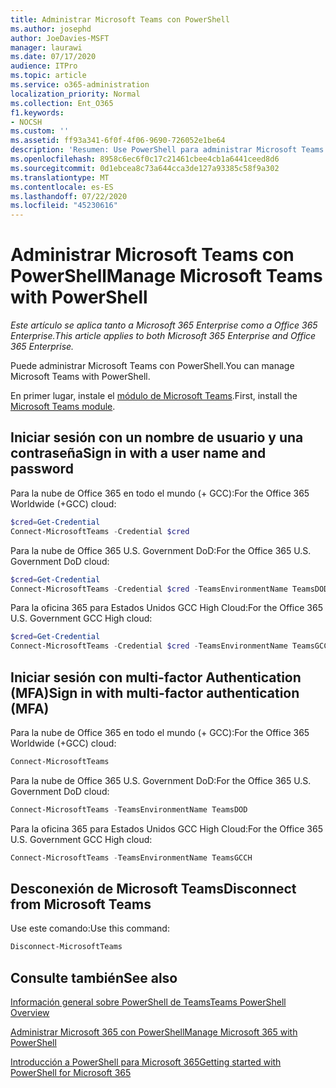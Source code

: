 ```yaml
---
title: Administrar Microsoft Teams con PowerShell
ms.author: josephd
author: JoeDavies-MSFT
manager: laurawi
ms.date: 07/17/2020
audience: ITPro
ms.topic: article
ms.service: o365-administration
localization_priority: Normal
ms.collection: Ent_O365
f1.keywords:
- NOCSH
ms.custom: ''
ms.assetid: ff93a341-6f0f-4f06-9690-726052e1be64
description: 'Resumen: Use PowerShell para administrar Microsoft Teams.'
ms.openlocfilehash: 8958c6ec6f0c17c21461cbee4cb1a6441ceed8d6
ms.sourcegitcommit: 0d1ebcea8c73a644cca3de127a93385c58f9a302
ms.translationtype: MT
ms.contentlocale: es-ES
ms.lasthandoff: 07/22/2020
ms.locfileid: "45230616"
---
```

# <a name="manage-microsoft-teams-with-powershell"></a><span data-ttu-id="e7666-103">Administrar Microsoft Teams con PowerShell</span><span class="sxs-lookup"><span data-stu-id="e7666-103">Manage Microsoft Teams with PowerShell</span></span>

<span data-ttu-id="e7666-104">*Este artículo se aplica tanto a Microsoft 365 Enterprise como a Office 365 Enterprise.*</span><span class="sxs-lookup"><span data-stu-id="e7666-104">*This article applies to both Microsoft 365 Enterprise and Office 365 Enterprise.*</span></span>

<span data-ttu-id="e7666-105">Puede administrar Microsoft Teams con PowerShell.</span><span class="sxs-lookup"><span data-stu-id="e7666-105">You can manage Microsoft Teams with PowerShell.</span></span>
  
<span data-ttu-id="e7666-106">En primer lugar, instale el [módulo de Microsoft Teams](https://www.powershellgallery.com/packages/MicrosoftTeams/).</span><span class="sxs-lookup"><span data-stu-id="e7666-106">First, install the [Microsoft Teams module](https://www.powershellgallery.com/packages/MicrosoftTeams/).</span></span>
    
## <a name="sign-in-with-a-user-name-and-password"></a><span data-ttu-id="e7666-107">Iniciar sesión con un nombre de usuario y una contraseña</span><span class="sxs-lookup"><span data-stu-id="e7666-107">Sign in with a user name and password</span></span>

<span data-ttu-id="e7666-108">Para la nube de Office 365 en todo el mundo (+ GCC):</span><span class="sxs-lookup"><span data-stu-id="e7666-108">For the Office 365 Worldwide (+GCC) cloud:</span></span>

```powershell
$cred=Get-Credential
Connect-MicrosoftTeams -Credential $cred
```

<span data-ttu-id="e7666-109">Para la nube de Office 365 U.S. Government DoD:</span><span class="sxs-lookup"><span data-stu-id="e7666-109">For the Office 365 U.S. Government DoD cloud:</span></span> 

```powershell
$cred=Get-Credential
Connect-MicrosoftTeams -Credential $cred -TeamsEnvironmentName TeamsDOD
```

<span data-ttu-id="e7666-110">Para la oficina 365 para Estados Unidos GCC High Cloud:</span><span class="sxs-lookup"><span data-stu-id="e7666-110">For the Office 365 U.S. Government GCC High cloud:</span></span>

```powershell
$cred=Get-Credential
Connect-MicrosoftTeams -Credential $cred -TeamsEnvironmentName TeamsGCCH
```

## <a name="sign-in-with-multi-factor-authentication-mfa"></a><span data-ttu-id="e7666-111">Iniciar sesión con multi-factor Authentication (MFA)</span><span class="sxs-lookup"><span data-stu-id="e7666-111">Sign in with multi-factor authentication (MFA)</span></span>

<span data-ttu-id="e7666-112">Para la nube de Office 365 en todo el mundo (+ GCC):</span><span class="sxs-lookup"><span data-stu-id="e7666-112">For the Office 365 Worldwide (+GCC) cloud:</span></span>

```powershell
Connect-MicrosoftTeams
```

<span data-ttu-id="e7666-113">Para la nube de Office 365 U.S. Government DoD:</span><span class="sxs-lookup"><span data-stu-id="e7666-113">For the Office 365 U.S. Government DoD cloud:</span></span> 

```powershell
Connect-MicrosoftTeams -TeamsEnvironmentName TeamsDOD
```

<span data-ttu-id="e7666-114">Para la oficina 365 para Estados Unidos GCC High Cloud:</span><span class="sxs-lookup"><span data-stu-id="e7666-114">For the Office 365 U.S. Government GCC High cloud:</span></span>

```powershell
Connect-MicrosoftTeams -TeamsEnvironmentName TeamsGCCH
```

## <a name="disconnect-from-microsoft-teams"></a><span data-ttu-id="e7666-115">Desconexión de Microsoft Teams</span><span class="sxs-lookup"><span data-stu-id="e7666-115">Disconnect from Microsoft Teams</span></span>

<span data-ttu-id="e7666-116">Use este comando:</span><span class="sxs-lookup"><span data-stu-id="e7666-116">Use this command:</span></span>

```powershell
Disconnect-MicrosoftTeams
```


## <a name="see-also"></a><span data-ttu-id="e7666-117">Consulte también</span><span class="sxs-lookup"><span data-stu-id="e7666-117">See also</span></span>

[<span data-ttu-id="e7666-118">Información general sobre PowerShell de Teams</span><span class="sxs-lookup"><span data-stu-id="e7666-118">Teams PowerShell Overview</span></span>](https://docs.microsoft.com/microsoftteams/teams-powershell-overview)
  
[<span data-ttu-id="e7666-119">Administrar Microsoft 365 con PowerShell</span><span class="sxs-lookup"><span data-stu-id="e7666-119">Manage Microsoft 365 with PowerShell</span></span>](manage-office-365-with-office-365-powershell.md)
  
[<span data-ttu-id="e7666-120">Introducción a PowerShell para Microsoft 365</span><span class="sxs-lookup"><span data-stu-id="e7666-120">Getting started with PowerShell for Microsoft 365</span></span>](getting-started-with-office-365-powershell.md)

